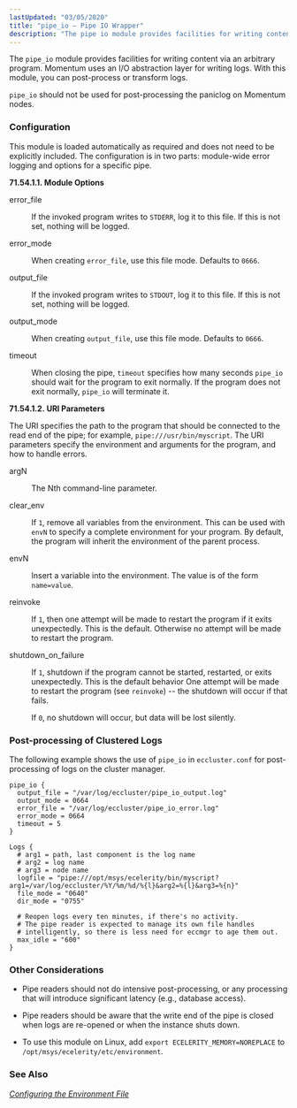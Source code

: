 ```yaml
---
lastUpdated: "03/05/2020"
title: "pipe_io – Pipe IO Wrapper"
description: "The pipe io module provides facilities for writing content via an arbitrary program Momentum uses an I O abstraction layer for writing logs With this module you can post process or transform logs pipe io should not be used for post processing the paniclog on Momentum nodes This module is..."
---
```


<a name="idp22469744"></a> 

The `pipe_io` module provides facilities for writing content via an arbitrary program. Momentum uses an I/O abstraction layer for writing logs. With this module, you can post-process or transform logs.

`pipe_io` should not be used for post-processing the paniclog on Momentum nodes.

### <a name="idp22473584"></a> Configuration

This module is loaded automatically as required and does not need to be explicitly included. The configuration is in two parts: module-wide error logging and options for a specific pipe.

**<a name="idp22475408"></a> 71.54.1.1. Module Options**

<dl class="variablelist">

<dt>error_file</dt>

<dd>

If the invoked program writes to `STDERR`, log it to this file. If this is not set, nothing will be logged.

</dd>

<dt>error_mode</dt>

<dd>

When creating `error_file`, use this file mode. Defaults to `0666`.

</dd>

<dt>output_file</dt>

<dd>

If the invoked program writes to `STDOUT`, log it to this file. If this is not set, nothing will be logged.

</dd>

<dt>output_mode</dt>

<dd>

When creating `output_file`, use this file mode. Defaults to `0666`.

</dd>

<dt>timeout</dt>

<dd>

When closing the pipe, `timeout` specifies how many seconds `pipe_io` should wait for the program to exit normally. If the program does not exit normally, `pipe_io` will terminate it.

</dd>

</dl>

**<a name="idp22490800"></a> 71.54.1.2. URI Parameters**

The URI specifies the path to the program that should be connected to the read end of the pipe; for example, `pipe:///usr/bin/myscript`. The URI parameters specify the environment and arguments for the program, and how to handle errors.

<dl class="variablelist">

<dt>argN</dt>

<dd>

The Nth command-line parameter.

</dd>

<dt>clear_env</dt>

<dd>

If `1`, remove all variables from the environment. This can be used with `envN` to specify a complete environment for your program. By default, the program will inherit the environment of the parent process.

</dd>

<dt>envN</dt>

<dd>

Insert a variable into the environment. The value is of the form `name=value`.

</dd>

<dt>reinvoke</dt>

<dd>

If `1`, then one attempt will be made to restart the program if it exits unexpectedly. This is the default. Otherwise no attempt will be made to restart the program.

</dd>

<dt>shutdown_on_failure</dt>

<dd>

If `1`, shutdown if the program cannot be started, restarted, or exits unexpectedly. This is the default behavior One attempt will be made to restart the program (see `reinvoke`) -- the shutdown will occur if that fails.

If `0`, no shutdown will occur, but data will be lost silently.

</dd>

</dl>

### <a name="idp22507376"></a> Post-processing of Clustered Logs

The following example shows the use of `pipe_io` in `eccluster.conf` for post-processing of logs on the cluster manager.

<a name="example.pipe_io.3"></a> 


```
pipe_io {
  output_file = "/var/log/eccluster/pipe_io_output.log"
  output_mode = 0664
  error_file = "/var/log/eccluster/pipe_io_error.log"
  error_mode = 0664
  timeout = 5
}

Logs {
  # arg1 = path, last component is the log name
  # arg2 = log name
  # arg3 = node name
  logfile = "pipe:///opt/msys/ecelerity/bin/myscript?arg1=/var/log/eccluster/%Y/%m/%d/%{l}&arg2=%{l}&arg3=%{n}"
  file_mode = "0640"
  dir_mode = "0755"

  # Reopen logs every ten minutes, if there's no activity.
  # The pipe reader is expected to manage its own file handles
  # intelligently, so there is less need for eccmgr to age them out.
  max_idle = "600"
}
```

### <a name="idp22513296"></a> Other Considerations

*   Pipe readers should not do intensive post-processing, or any processing that will introduce significant latency (e.g., database access).

*   Pipe readers should be aware that the write end of the pipe is closed when logs are re-opened or when the instance shuts down.

*   To use this module on Linux, add `export ECELERITY_MEMORY=NOREPLACE` to `/opt/msys/ecelerity/etc/environment`.

### <a name="idp22520256"></a> See Also

[*Configuring the Environment File*](/momentum/4/environment-file)